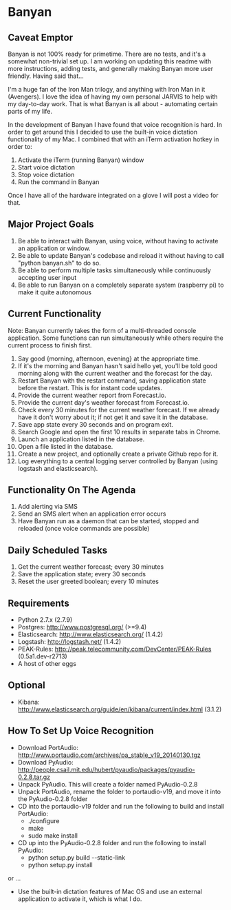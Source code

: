 # Banyan

## Caveat Emptor

Banyan is not 100% ready for primetime. There are no tests, and it's a somewhat non-trivial set up. I am working on updating this readme with more instructions, adding tests, and generally making Banyan more user friendly. Having said that...

I'm a huge fan of the Iron Man trilogy, and anything with Iron Man in it (Avengers). I love the idea of having my own personal JARVIS to help with my day-to-day work. That is what Banyan is all about - automating certain parts of my life.

In the development of Banyan I have found that voice recognition is hard. In order to get around this I decided to use the built-in voice dictation functionality of my Mac. I combined that with an iTerm activation hotkey in order to:

1. Activate the iTerm (running Banyan) window
2. Start voice dictation
3. Stop voice dictation
4. Run the command in Banyan

Once I have all of the hardware integrated on a glove I will post a video for that.


## Major Project Goals

1. Be able to interact with Banyan, using voice, without having to activate an application or window.
2. Be able to update Banyan's codebase and reload it without having to call "python banyan.sh" to do so.
3. Be able to perform multiple tasks simultaneously while continuously accepting user input
4. Be able to run Banyan on a completely separate system (raspberry pi) to make it quite autonomous


## Current Functionality

Note: Banyan currently takes the form of a multi-threaded console application. Some functions can run simultaneously
      while others require the current process to finish first.

1. Say good {morning, afternoon, evening} at the appropriate time.
2. If it's the morning and Banyan hasn't said hello yet, you'll be told good morning along with the current weather 
   and the forecast for the day.
3. Restart Banyan with the restart command, saving application state before the restart. This is for instant code updates.
4. Provide the current weather report from Forecast.io.
5. Provide the current day's weather forecast from Forecast.io.
6. Check every 30 minutes for the current weather forecast. If we already have it don't worry about it; if not get it and save it in the database.
7. Save app state every 30 seconds and on program exit.
8. Search Google and open the first 10 results in separate tabs in Chrome.
9. Launch an application listed in the database.
10. Open a file listed in the database.
11. Create a new project, and optionally create a private Github repo for it.
12. Log everything to a central logging server controlled by Banyan (using logstash and elasticsearch).


## Functionality On The Agenda

1. Add alerting via SMS
2. Send an SMS alert when an application error occurs
3. Have Banyan run as a daemon that can be started, stopped and reloaded (once voice commands are possible)
    

## Daily Scheduled Tasks

1. Get the current weather forecast; every 30 minutes
2. Save the application state; every 30 seconds
3. Reset the user greeted boolean; every 10 minutes


## Requirements

* Python 2.7.x (2.7.9)
* Postgres: http://www.postgresql.org/ (>=9.4)
* Elasticsearch: http://www.elasticsearch.org/ (1.4.2)
* Logstash: http://logstash.net/ (1.4.2)
* PEAK-Rules: http://peak.telecommunity.com/DevCenter/PEAK-Rules (0.5a1.dev-r2713)
* A host of other eggs


## Optional
 
* Kibana: http://www.elasticsearch.org/guide/en/kibana/current/index.html (3.1.2)


## How To Set Up Voice Recognition

* Download PortAudio: http://www.portaudio.com/archives/pa_stable_v19_20140130.tgz
* Download PyAudio: http://people.csail.mit.edu/hubert/pyaudio/packages/pyaudio-0.2.8.tar.gz
* Unpack PyAudio. This will create a folder named PyAudio-0.2.8
* Unpack PortAudio, rename the folder to portaudio-v19, and move it into the PyAudio-0.2.8 folder
* CD into the portaudio-v19 folder and run the following to build and install PortAudio:
    * ./configure
    * make
    * sudo make install
* CD up into the PyAudio-0.2.8 folder and run the following to install PyAudio:
    * python setup.py build --static-link
    * python setup.py install

or ...

* Use the built-in dictation features of Mac OS and use an external application to activate it, which is what I do.